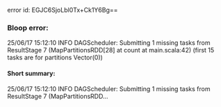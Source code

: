 error id: EGJC6SjoLbl0Tx+Ck1Y6Bg==
### Bloop error:

25/06/17 15:12:10 INFO DAGScheduler: Submitting 1 missing tasks from ResultStage 7 (MapPartitionsRDD[28] at count at main.scala:42) (first 15 tasks are for partitions Vector(0))
#### Short summary: 

25/06/17 15:12:10 INFO DAGScheduler: Submitting 1 missing tasks from ResultStage 7 (MapPartitionsRDD...
